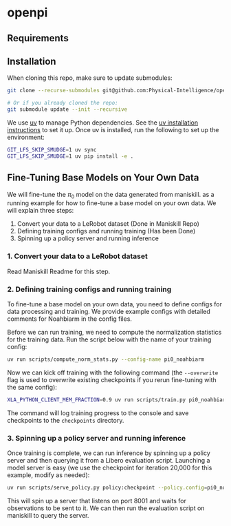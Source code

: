 # openpi

## Requirements

## Installation

When cloning this repo, make sure to update submodules:

```bash
git clone --recurse-submodules git@github.com:Physical-Intelligence/openpi.git

# Or if you already cloned the repo:
git submodule update --init --recursive
```

We use [uv](https://docs.astral.sh/uv/) to manage Python dependencies. See the [uv installation instructions](https://docs.astral.sh/uv/getting-started/installation/) to set it up. Once uv is installed, run the following to set up the environment:

```bash
GIT_LFS_SKIP_SMUDGE=1 uv sync
GIT_LFS_SKIP_SMUDGE=1 uv pip install -e .
```

## Fine-Tuning Base Models on Your Own Data

We will fine-tune the $\pi_0$ model on the data generated from maniskill. as a running example for how to fine-tune a base model on your own data. We will explain three steps:
1. Convert your data to a LeRobot dataset (Done in Maniskill Repo)
2. Defining training configs and running training (Has been Done)
3. Spinning up a policy server and running inference

### 1. Convert your data to a LeRobot dataset

Read Maniskill Readme for this step.

### 2. Defining training configs and running training

To fine-tune a base model on your own data, you need to define configs for data processing and training. We provide example configs with detailed comments for Noahbiarm in the config files.

Before we can run training, we need to compute the normalization statistics for the training data. Run the script below with the name of your training config:

```bash
uv run scripts/compute_norm_stats.py --config-name pi0_noahbiarm
```

Now we can kick off training with the following command (the `--overwrite` flag is used to overwrite existing checkpoints if you rerun fine-tuning with the same config):

```bash
XLA_PYTHON_CLIENT_MEM_FRACTION=0.9 uv run scripts/train.py pi0_noahbiarm --exp-name=my_experiment --overwrite
```

The command will log training progress to the console and save checkpoints to the `checkpoints` directory. 


### 3. Spinning up a policy server and running inference

Once training is complete, we can run inference by spinning up a policy server and then querying it from a Libero evaluation script. Launching a model server is easy (we use the checkpoint for iteration 20,000 for this example, modify as needed):

```bash
uv run scripts/serve_policy.py policy:checkpoint --policy.config=pi0_noahbiarm --policy.dir=checkpoints/pi0_noahbiarm/my_experiment/30000
```

This will spin up a server that listens on port 8001 and waits for observations to be sent to it. We can then run the evaluation script on maniskill to query the server.